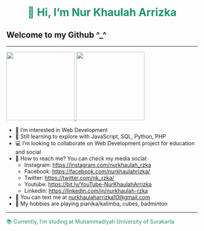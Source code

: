 <h1 style="color: rgb(30, 146, 107); text-align: center;"> 👋 Hi, I’m Nur Khaulah Arrizka </h1>
<h2> Welcome to my Github ^_^ </h2>
<hr>

<p align="left">
<a href="https://github.com/nurkhaulah-rzka">
  <img height="180em" src="https://github-readme-stats-eight-theta.vercel.app/api?username=nurkhaulah-rzka&show_icons=true&theme=algolia&include_all_commits=true&count_private=true"/>
  <img height="180em" src="https://github-readme-stats-eight-theta.vercel.app/api/top-langs/?username=nurkhaulah-rzka&layout=compact&langs_count=8&theme=algolia"/>
</a>
</p>

- 👀 I’m interested in Web Development
- 🌱 Still learning to explore with JavaScript, SQL, Python, PHP
- 💻 I’m looking to collaborate on Web Development project for education and social
- 📱 How to reach me? You can check my media social:
  - Instagram: https://instagram.com/nurkhaulah_rzka
  - Facebook: https://facebook.com/nurkhaulahrizka/
  - Twitter: https://twitter.com/nk_rzka/
  - Youtube: https://bit.ly/YouTube-NurKhaulahArrizka
  - LinkedIn: https://linkedin.com/in/nurkhaulah-rzka
- 📧 You can text me at nurkhaulaharrizka10@gmail.com
- 🌟 My hobbies are playing pianika/kalimba, cubes, badminton

<hr>
<font style="color: rgb(30, 146, 107); text-align: center;"> 📚 Currently, I'm studing at Muhammadiyah University of Surakarta </font>

<!---
nurkhaulaharrizka/nurkhaulaharrizka is a ✨ special ✨ repository because its `README.md` (this file) appears on your GitHub profile.
You can click the Preview link to take a look at your changes.
--->
